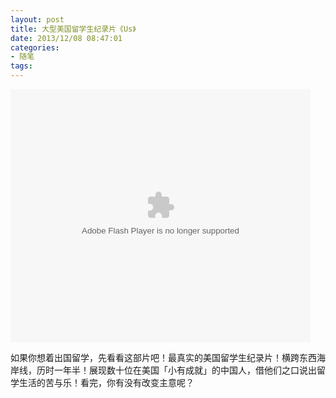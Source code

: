 ```yaml
---
layout: post
title: 大型美国留学生纪录片《Us》
date: 2013/12/08 08:47:01
categories:
- 随笔
tags:
---
```


<embed src="http://player.56.com/v_MTAxMjY5MDMx.swf" type="application/x-shockwave-flash" width="480" height="405" allowfullscreen="true" allownetworking="all" allowscriptaccess="always" />

如果你想着出国留学，先看看这部片吧！最真实的美国留学生纪录片！横跨东西海岸线，历时一年半！展现数十位在美国「小有成就」的中国人，借他们之口说出留学生活的苦与乐！看完，你有没有改变主意呢？
